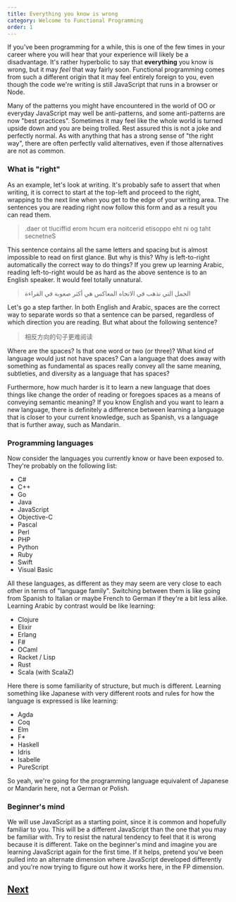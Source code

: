 ```yaml
---
title: Everything you know is wrong
category: Welcome to Functional Programming
order: 1
---
```


If you've been programming for a while, this is one of the few times in your career where you will hear that your experience will likely be a disadvantage. It's rather hyperbolic to say that **everything** you know is wrong, but it may _feel_ that way fairly soon. Functional programming comes from such a different origin that it may feel entirely foreign to you, even though the code we're writing is still JavaScript that runs in a browser or Node.

Many of the patterns you might have encountered in the world of OO or everyday JavaScript may well be anti-patterns, and some anti-patterns are now "best practices". Sometimes it may feel like the whole world is turned upside down and you are being trolled. Rest assured this is not a joke and perfectly normal. As with anything that has a strong sense of "the right way", there are often perfectly valid alternatives, even if those alternatives are not as common.

### What is "right"

As an example, let's look at writing. It's probably safe to assert that when writing, it is correct to start at the top-left and proceed to the right, wrapping to the next line when you get to the edge of your writing area. The sentences you are reading right now follow this form and as a result you can read them.

> .daer ot tluciffid erom hcum era noitcerid etisoppo eht ni og taht secnetneS

This sentence contains all the same letters and spacing but is almost impossible to read on first glance. But why is this? Why is left-to-right automatically the correct way to do things? If you grew up learning Arabic, reading left-to-right would be as hard as the above sentence is to an English speaker. It would feel totally unnatural.

> الجمل التي تذهب في الاتجاه المعاكس هي أكثر صعوبة في القراءة

Let's go a step farther. In both English and Arabic, spaces are the correct way to separate words so that a sentence can be parsed, regardless of which direction you are reading. But what about the following sentence?

> 相反方向的句子更难阅读

Where are the spaces? Is that one word or two (or three)? What kind of language would just not have spaces? Can a language that does away with something as fundamental as spaces really convey all the same meaning, subtleties, and diversity as a language that has spaces?

Furthermore, how much harder is it to learn a new language that does things like change the order of reading or foregoes spaces as a means of conveying semantic meaning? If you know English and you want to learn a new language, there is definitely a difference between learning a language that is closer to your current knowledge, such as Spanish, vs a language that is further away, such as Mandarin.

### Programming languages

Now consider the languages you currently know or have been exposed to. They're probably on the following list:

- C#
- C++
- Go
- Java
- JavaScript
- Objective-C
- Pascal
- Perl
- PHP
- Python
- Ruby
- Swift
- Visual Basic

All these languages, as different as they may seem are very close to each other in terms of "language family". Switching between them is like going from Spanish to Italian or maybe French to German if they're a bit less alike. Learning Arabic by contrast would be like learning:

- Clojure
- Elixir
- Erlang
- F#
- OCaml
- Racket / Lisp
- Rust
- Scala (with ScalaZ)

Here there is some familiarity of structure, but much is different. Learning something like Japanese with very different roots and rules for how the language is expressed is like learning:

- Agda
- Coq
- Elm
- F*
- Haskell
- Idris
- Isabelle
- PureScript

So yeah, we're going for the programming language equivalent of Japanese or Mandarin here, not a German or Polish.

### Beginner's mind

We will use JavaScript as a starting point, since it is common and hopefully familiar to you. This will be a different JavaScript than the one that you may be familiar with. Try to resist the natural tendency to feel that it is wrong because it is different. Take on the beginner's mind and imagine you are learning JavaScript again for the first time. If it helps, pretend you've been pulled into an alternate dimension where JavaScript developed differently and you're now trying to figure out how it works here, in the FP dimension.

## [Next](/1-welcome-to-functional-programming/javascript)
